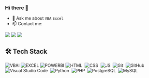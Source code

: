 ### Hi there 👋

- 💬 Ask me about `VBA` `Excel`
- 📫 Contact me:

<a href="https://linkedin.com/in/abdelrahman--mohamed" target="_blank" rel="noopener noreferrer" ><img src="https://img.shields.io/badge/-Abdelrahman%20Mohamed-0077B5?style=for-the-badge&logo=Linkedin&logoColor=white"/></a>
<a href="mailto:Abdelrhman9.am@gmail.com" target="_blank" rel="noopener noreferrer"> <img src="https://img.shields.io/badge/-Abdelrahman%20Mohamed-0077B5?style=for-the-badge&logo=Gmail&logoColor=white&color=red"/></a>
<a href="https://www.upwork.com/freelancers/abdelrahman1" target="_blank" rel="noopener noreferrer" ><img src="https://img.shields.io/badge/-Abdelrahman%20Mohamed-0077B5?style=for-the-badge&logo=Upwork&logoColor=white&color=SpringGreen"/></a>

## 🛠 Tech Stack

![VBAl](https://img.shields.io/badge/-VBA-05122A?style=flat&logo=v&logoColor=orange)
![EXCEL](https://img.shields.io/badge/-Excel-05122A?style=flat&logo=microsoftexcel&logoColor=green)
![POWERBI](https://img.shields.io/badge/-Power%20BI-05122A?style=flat&logo=powerbi)
![HTML](https://img.shields.io/badge/-HTML-05122A?style=flat&logo=HTML5)&nbsp;
![CSS](https://img.shields.io/badge/-CSS-05122A?style=flat&logo=CSS3&logoColor=1572B6)&nbsp;
![JS](https://img.shields.io/badge/-javascript-05122A?style=flat&logo=javascript)&nbsp;
![Git](https://img.shields.io/badge/-Git-05122A?style=flat&logo=git)&nbsp;
![GitHub](https://img.shields.io/badge/-GitHub-05122A?style=flat&logo=github)&nbsp;
![Visual Studio Code](https://img.shields.io/badge/-Visual%20Studio%20Code-05122A?style=flat&logo=visual-studio-code&logoColor=007ACC)&nbsp;
![Python](https://img.shields.io/badge/-Python%20-05122A?style=flat&logo=python&logoColor=yellow)&nbsp;
![PHP](https://img.shields.io/badge/-PHP%20-05122A?style=flat&logo=php&logoColor=cyan)&nbsp;
![PostgreSQL](https://img.shields.io/badge/-PostgreSQL%20-05122A?style=flat&logo=postgresql&logoColor=cyan)&nbsp;
![MySQL](https://img.shields.io/badge/-MySQL%20-05122A?style=flat&logo=mysql&logoColor=cyan)&nbsp;
